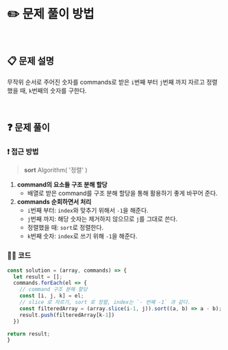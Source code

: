 # ✏️ 문제 풀이 방법
<br>

## 📋 문제 설명
무작위 순서로 주어진 숫자를 commands로 받은 `i`번째 부터 `j`번째 까지 자르고 정렬했을 때, `k`번째의 숫자를 구한다.

<br />

## ❓ 문제 풀이

### ❗️ 접근 방법
> **sort** Algorithm( '정렬' )

1. **command의 요소들 구조 분해 할당**
   - 배열로 받은 command를 구조 분해 할당을 통해 활용하기 좋게 바꾸어 준다.
2. **commands 순회하면서 처리**
   - `i`번째 부터: `index`와 맞추기 위해서 `-1`을 해준다.
   - `j`번째 까지: 해당 숫자는 제거하지 않으므로 `j`를 그대로 쓴다.
   - 정렬했을 때: `sort`로 정렬한다.
   - `k`번째 숫자: `index`로 쓰기 위해 `-1`을 해준다.

### 👩‍💻 코드

```javascript
const solution = (array, commands) => {
  let result = [];
  commands.forEach(el => {
    // command 구조 분해 할당
    const [i, j, k] = el;
    // slice 로 자르기, sort 로 정렬, index는 `- 번째 -1` 과 같다.
    const filteredArray = (array.slice(i-1, j)).sort((a, b) => a - b);
    result.push(filteredArray[k-1])
  })

return result;
}
